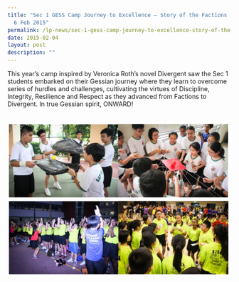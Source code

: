 ```yaml
---
title: "Sec 1 GESS Camp Journey to Excellence – Story of the Factions : 4 Feb –
  6 Feb 2015"
permalink: /lp-news/sec-1-gess-camp-journey-to-excellence-story-of-the-factions-4-feb-6-feb-2015/
date: 2015-02-04
layout: post
description: ""
---
```

This year’s camp inspired by Veronica Roth’s novel Divergent saw the Sec 1 students embarked on their Gessian journey where they learn to overcome series of hurdles and challenges, cultivating the virtues of Discipline, Integrity, Resilience and Respect as they advanced from Factions to Divergent. In true Gessian spirit, ONWARD!

<br>
<img src="/images/0406.png" 
         style="width:600px"
	/>
<br>
